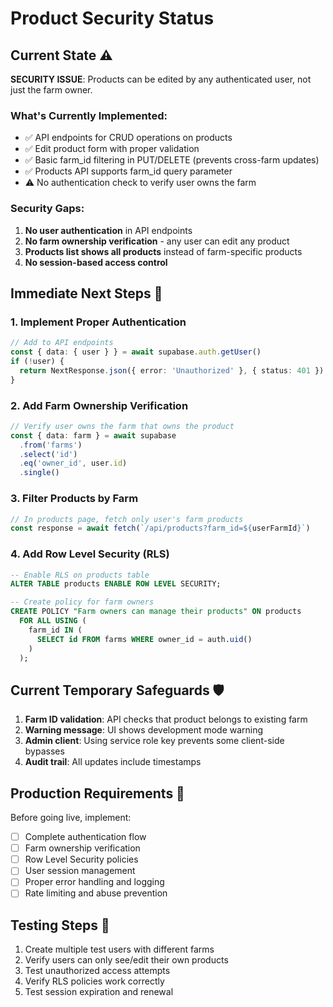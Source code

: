 # Product Security Status

## Current State ⚠️

**SECURITY ISSUE**: Products can be edited by any authenticated user, not just the farm owner.

### What's Currently Implemented:
- ✅ API endpoints for CRUD operations on products
- ✅ Edit product form with proper validation
- ✅ Basic farm_id filtering in PUT/DELETE (prevents cross-farm updates)
- ✅ Products API supports farm_id query parameter
- ⚠️ No authentication check to verify user owns the farm

### Security Gaps:
1. **No user authentication** in API endpoints
2. **No farm ownership verification** - any user can edit any product
3. **Products list shows all products** instead of farm-specific products
4. **No session-based access control**

## Immediate Next Steps 🔧

### 1. Implement Proper Authentication
```typescript
// Add to API endpoints
const { data: { user } } = await supabase.auth.getUser()
if (!user) {
  return NextResponse.json({ error: 'Unauthorized' }, { status: 401 })
}
```

### 2. Add Farm Ownership Verification
```typescript
// Verify user owns the farm that owns the product
const { data: farm } = await supabase
  .from('farms')
  .select('id')
  .eq('owner_id', user.id)
  .single()
```

### 3. Filter Products by Farm
```typescript
// In products page, fetch only user's farm products
const response = await fetch(`/api/products?farm_id=${userFarmId}`)
```

### 4. Add Row Level Security (RLS)
```sql
-- Enable RLS on products table
ALTER TABLE products ENABLE ROW LEVEL SECURITY;

-- Create policy for farm owners
CREATE POLICY "Farm owners can manage their products" ON products
  FOR ALL USING (
    farm_id IN (
      SELECT id FROM farms WHERE owner_id = auth.uid()
    )
  );
```

## Current Temporary Safeguards 🛡️

1. **Farm ID validation**: API checks that product belongs to existing farm
2. **Warning message**: UI shows development mode warning
3. **Admin client**: Using service role key prevents some client-side bypasses
4. **Audit trail**: All updates include timestamps

## Production Requirements 🎯

Before going live, implement:
- [ ] Complete authentication flow
- [ ] Farm ownership verification
- [ ] Row Level Security policies
- [ ] User session management
- [ ] Proper error handling and logging
- [ ] Rate limiting and abuse prevention

## Testing Steps 🧪

1. Create multiple test users with different farms
2. Verify users can only see/edit their own products
3. Test unauthorized access attempts
4. Verify RLS policies work correctly
5. Test session expiration and renewal
